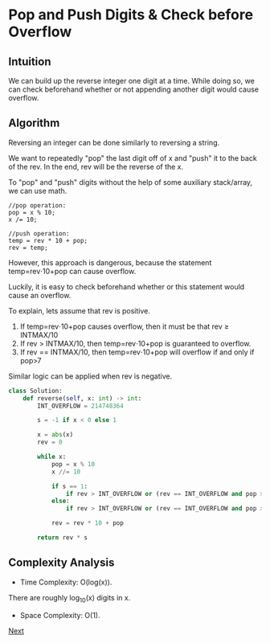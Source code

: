 # Pop and Push Digits & Check before Overflow

## Intuition

We can build up the reverse integer one digit at a time. While doing so, we can check beforehand whether or not appending another digit would cause overflow.

## Algorithm

Reversing an integer can be done similarly to reversing a string.

We want to repeatedly "pop" the last digit off of x and "push" it to the back of the rev. In the end, rev will be the reverse of the x.

To "pop" and "push" digits without the help of some auxiliary stack/array, we can use math.

```
//pop operation:
pop = x % 10;
x /= 10;

//push operation:
temp = rev * 10 + pop;
rev = temp;
```

However, this approach is dangerous, because the statement temp=rev⋅10+pop can cause overflow.

Luckily, it is easy to check beforehand whether or this statement would cause an overflow.

To explain, lets assume that rev is positive.

1. If temp=rev⋅10+pop causes overflow, then it must be that rev ≥ INTMAX/10
2. If rev > INTMAX/10, then temp=rev⋅10+pop is guaranteed to overflow.
3. If rev == INTMAX/10, then temp=rev⋅10+pop will overflow if and only if pop>7

Similar logic can be applied when rev is negative.

```python
class Solution:
    def reverse(self, x: int) -> int:
        INT_OVERFLOW = 214748364

        s = -1 if x < 0 else 1

        x = abs(x)
        rev = 0

        while x:
            pop = x % 10
            x //= 10

            if s == 1:
                if rev > INT_OVERFLOW or (rev == INT_OVERFLOW and pop > 7): return 0
            else:
                if rev > INT_OVERFLOW or (rev == INT_OVERFLOW and pop > 8): return 0

            rev = rev * 10 + pop

        return rev * s
```

## Complexity Analysis

* Time Complexity: O(log(x)). 

There are roughly log<sub>10</sub>(x) digits in x.

* Space Complexity: O(1).

[Next](solution2.md)